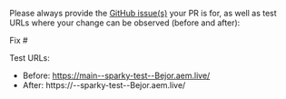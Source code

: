 Please always provide the [GitHub issue(s)](../issues) your PR is for, as well as test URLs where your change can be observed (before and after):

Fix #<gh-issue-id>

Test URLs:
- Before: https://main--sparky-test--Bejor.aem.live/
- After: https://<branch>--sparky-test--Bejor.aem.live/
